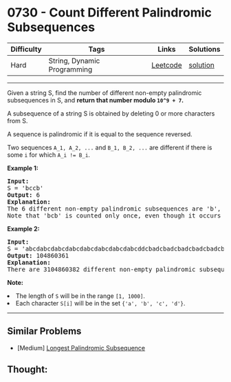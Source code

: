 # 0730 - Count Different Palindromic Subsequences

Difficulty  | Tags | Links | Solutions
----------- | ---- | ----- | -----
Hard | String, Dynamic Programming | [Leetcode](https://leetcode.com/problems/count-different-palindromic-subsequences) | [solution](https://leetcode.com/problems/count-different-palindromic-subsequences/solution/)


-----------

<p>
Given a string S, find the number of different non-empty palindromic subsequences in S, and <b>return that number modulo <code>10^9 + 7</code>.</b>
</p><p>
A subsequence of a string S is obtained by deleting 0 or more characters from S.
</p><p>
A sequence is palindromic if it is equal to the sequence reversed.
</p><p>
Two sequences <code>A_1, A_2, ...</code> and <code>B_1, B_2, ...</code> are different if there is some <code>i</code> for which <code>A_i != B_i</code>.
</p>

<p><b>Example 1:</b><br />
<pre>
<b>Input:</b> 
S = 'bccb'
<b>Output:</b> 6
<b>Explanation:</b> 
The 6 different non-empty palindromic subsequences are 'b', 'c', 'bb', 'cc', 'bcb', 'bccb'.
Note that 'bcb' is counted only once, even though it occurs twice.
</pre>
</p>

<p><b>Example 2:</b><br />
<pre>
<b>Input:</b> 
S = 'abcdabcdabcdabcdabcdabcdabcdabcddcbadcbadcbadcbadcbadcbadcbadcba'
<b>Output:</b> 104860361
<b>Explanation:</b> 
There are 3104860382 different non-empty palindromic subsequences, which is 104860361 modulo 10^9 + 7.
</pre>
</p>

<p><b>Note:</b>
<li>The length of <code>S</code> will be in the range <code>[1, 1000]</code>.</li>
<li>Each character <code>S[i]</code> will be in the set <code>{'a', 'b', 'c', 'd'}</code>.</li>
</p>

-----------


## Similar Problems

- [Medium] [Longest Palindromic Subsequence](longest-palindromic-subsequence)




## Thought:
